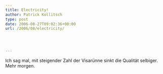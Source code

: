 ```yaml
---
title: Electricity!
author: Patrick Kollitsch
type: post
date: 2006-08-27T09:02:36+00:00
url: /2006/08/electricity/




---
```

Ich sag mal, mit steigender Zahl der Visar&uuml;nne sinkt die Qualit&auml;t selbiger. Mehr morgen.